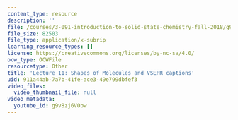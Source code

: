 ```yaml
---
content_type: resource
description: ''
file: /courses/3-091-introduction-to-solid-state-chemistry-fall-2018/g9v8zj6VObw_captions.webvtt
file_size: 82503
file_type: application/x-subrip
learning_resource_types: []
license: https://creativecommons.org/licenses/by-nc-sa/4.0/
ocw_type: OCWFile
resourcetype: Other
title: 'Lecture 11: Shapes of Molecules and VSEPR captions'
uid: 911a44ab-7a7b-41fe-ace3-49e799dbfef3
video_files:
  video_thumbnail_file: null
video_metadata:
  youtube_id: g9v8zj6VObw
---
```

